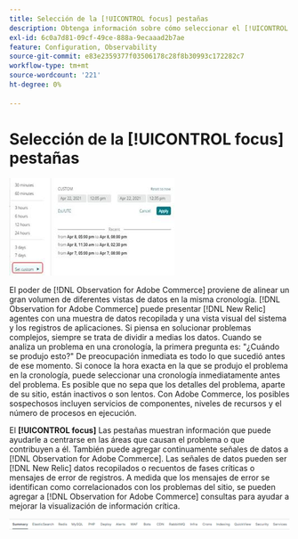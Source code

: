 ```yaml
---
title: Selección de la [!UICONTROL focus] pestañas
description: Obtenga información sobre cómo seleccionar el [!UICONTROL focus] para observar las áreas que causan problemas.
exl-id: 6c0a7d81-09cf-49ce-888a-9ecaaad2b7ae
feature: Configuration, Observability
source-git-commit: e83e2359377f03506178c28f8b30993c172282c7
workflow-type: tm+mt
source-wordcount: '221'
ht-degree: 0%

---
```


# Selección de la [!UICONTROL focus] pestañas

![Elija las pestañas de enfoque](../../assets/tools/observation-for-adobe-commerce/choosing-the-focus-tabs-1.jpg)

El poder de [!DNL Observation for Adobe Commerce] proviene de alinear un gran volumen de diferentes vistas de datos en la misma cronología. [!DNL Observation for Adobe Commerce] puede presentar [!DNL New Relic] agentes con una muestra de datos recopilada y una vista visual del sistema y los registros de aplicaciones. Si piensa en solucionar problemas complejos, siempre se trata de dividir a medias los datos. Cuando se analiza un problema en una cronología, la primera pregunta es: &quot;¿Cuándo se produjo esto?&quot; De preocupación inmediata es todo lo que sucedió antes de ese momento. Si conoce la hora exacta en la que se produjo el problema en la cronología, puede seleccionar una cronología inmediatamente antes del problema. Es posible que no sepa que los detalles del problema, aparte de su sitio, están inactivos o son lentos. Con Adobe Commerce, los posibles sospechosos incluyen servicios de componentes, niveles de recursos y el número de procesos en ejecución.

El **[!UICONTROL focus]** Las pestañas muestran información que puede ayudarle a centrarse en las áreas que causan el problema o que contribuyen a él. También puede agregar continuamente señales de datos a [!DNL Observation for Adobe Commerce]. Las señales de datos pueden ser [!DNL New Relic] datos recopilados o recuentos de fases críticas o mensajes de error de registros. A medida que los mensajes de error se identifican como correlacionados con los problemas del sitio, se pueden agregar a [!DNL Observation for Adobe Commerce] consultas para ayudar a mejorar la visualización de información crítica.

![Elija las pestañas de enfoque](../../assets/tools/observation-for-adobe-commerce/choosing-the-focus-tabs-2.jpeg)
